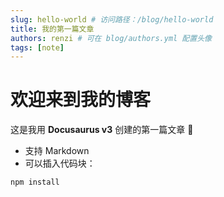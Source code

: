 ```yaml
---
slug: hello-world # 访问路径：/blog/hello-world
title: 我的第一篇文章
authors: renzi # 可在 blog/authors.yml 配置头像
tags: [note]
---
```


# 欢迎来到我的博客

这是我用 **Docusaurus v3** 创建的第一篇文章 🎉

- 支持 Markdown
- 可以插入代码块：

```bash
npm install
```
